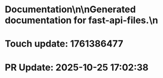 # Documentation\n\nGenerated documentation for fast-api-files.\n

# Touch update: 1761386477

# PR Update: 2025-10-25 17:02:38
